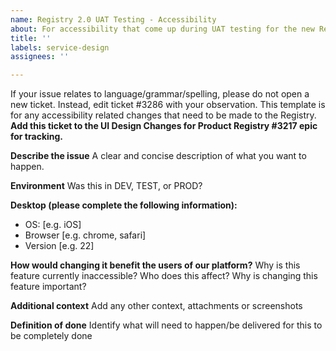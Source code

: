 ```yaml
---
name: Registry 2.0 UAT Testing - Accessibility
about: For accessibility that come up during UAT testing for the new Registry
title: ''
labels: service-design
assignees: ''

---
```


If your issue relates to language/grammar/spelling, please do not open a new ticket. Instead, edit ticket #3286 with your observation. This template is for any accessibility related changes that need to be made to the Registry. **Add this ticket to the UI Design Changes for Product Registry #3217 epic for tracking.**

**Describe the issue**
A clear and concise description of what you want to happen.

**Environment**
Was this in DEV, TEST, or PROD?

**Desktop (please complete the following information):**
 - OS: [e.g. iOS]
 - Browser [e.g. chrome, safari]
 - Version [e.g. 22]

**How would changing it benefit the users of our platform?**
Why is this feature currently inaccessible? Who does this affect? Why is changing this feature important?

**Additional context**
Add any other context, attachments or screenshots

**Definition of done**
Identify what will need to happen/be delivered for this to be completely done
